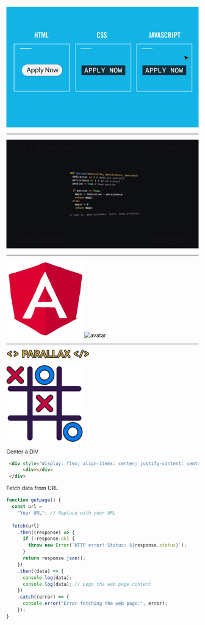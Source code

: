 <p align="center">
<img src="https://github.com/OptimusPrime1996/OptimusPrime1996/blob/main/assets/HTML_CSS_JS.gif" alt="drawing"/>

  
</p>
<hr>
<img src="https://github.com/OptimusPrime1996/OptimusPrime1996/blob/main/assets/4108586.png" alt=""/>

<hr>

  <img src="https://github.com/OptimusPrime1996/OptimusPrime1996/blob/main/assets/angular.gif" alt="drawing" style="width:200px;height:200px;"/>

  <img src="https://api.dicebear.com/9.x/identicon/svg" alt="avatar" style="width:200px;height:200px;"/>



<hr>

<a href="https://optimusprime1996.github.io/parallax/"><img src="https://github.com/OptimusPrime1996/OptimusPrime1996/blob/main/assets/_.svg"></a>


<a href="https://instafire-app.firebaseapp.com/"><img src="https://github.com/OptimusPrime1996/OptimusPrime1996/blob/main/assets/Group.svg" style="width:200px;height:200px;"></a>

Center a DIV

```HTML
 <div style="display: flex; align-items: center; justify-content: center">
      <div></div>
 </div>
```
Fetch data from URL
```javascript
function getpage() {
  const url =
    "Your URL"; // Replace with your URL

  fetch(url)
    .then((response) => {
      if (!response.ok) {
        throw new Error(`HTTP error! Status: ${response.status}`);
      }
      return response.json();
    })
    .then((data) => {
      console.log(data);
      console.log(data); // Logs the web page content
    })
    .catch((error) => {
      console.error("Error fetching the web page:", error);
    });
}

```
